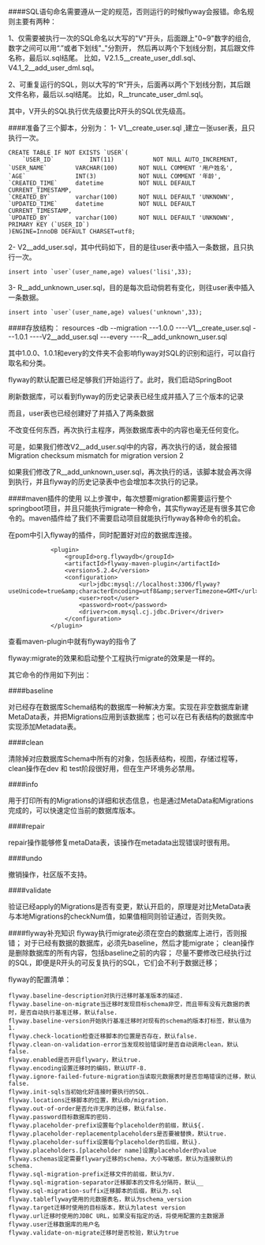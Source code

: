 
####SQL语句命名需要遵从一定的规范，否则运行的时候flyway会报错。命名规则主要有两种：

1、仅需要被执行一次的SQL命名以大写的"V"开头，后面跟上"0~9"数字的组合,数字之间可以用“.”或者下划线"_"分割开，
然后再以两个下划线分割，其后跟文件名称，最后以.sql结尾。
比如，V2.1.5__create_user_ddl.sql、V4.1_2__add_user_dml.sql。

2、可重复运行的SQL，则以大写的“R”开头，后面再以两个下划线分割，其后跟文件名称，最后以.sql结尾。
比如，R__truncate_user_dml.sql。

其中，V开头的SQL执行优先级要比R开头的SQL优先级高。


####准备了三个脚本，分别为：
1- V1__create_user.sql ,建立一张user表，且只执行一次。
````
CREATE TABLE IF NOT EXISTS `USER`(
    `USER_ID`          INT(11)           NOT NULL AUTO_INCREMENT,
`USER_NAME`        VARCHAR(100)      NOT NULL COMMENT '用户姓名',
`AGE`              INT(3)            NOT NULL COMMENT '年龄',
`CREATED_TIME`     datetime          NOT NULL DEFAULT CURRENT_TIMESTAMP,
`CREATED_BY`       varchar(100)      NOT NULL DEFAULT 'UNKNOWN',
`UPDATED_TIME`     datetime          NOT NULL DEFAULT CURRENT_TIMESTAMP,
`UPDATED_BY`       varchar(100)      NOT NULL DEFAULT 'UNKNOWN',
PRIMARY KEY (`USER_ID`)
)ENGINE=InnoDB DEFAULT CHARSET=utf8;
````

2- V2__add_user.sql，其中代码如下，目的是往user表中插入一条数据，且只执行一次。
````
insert into `user`(user_name,age) values('lisi',33);
````

3- R__add_unknown_user.sql，目的是每次启动倘若有变化，则往user表中插入一条数据。
````
insert into `user`(user_name,age) values('unknown',33);
````

####存放结构：
resources
-db
--migration
---1.0.0
----V1__create_user.sql
---1.0.1
----V2__add_user.sql
---every
----R__add_unknown_user.sql


其中1.0.0、1.0.1和every的文件夹不会影响flyway对SQL的识别和运行，可以自行取名和分类。

flyway的默认配置已经足够我们开始运行了。此时，我们启动SpringBoot

刷新数据库，可以看到flyway的历史记录表已经生成并插入了三个版本的记录

而且，user表也已经创建好了并插入了两条数据

不改变任何东西，再次执行主程序，两张数据库表中的内容也毫无任何变化。

可是，如果我们修改V2__add_user.sql中的内容，再次执行的话，就会报错Migration checksum mismatch for migration version 2

如果我们修改了R__add_unknown_user.sql，再次执行的话，该脚本就会再次得到执行，并且flyway的历史记录表中也会增加本次执行的记录。


####maven插件的使用
以上步骤中，每次想要migration都需要运行整个springboot项目，并且只能执行migrate一种命令，其实flyway还是有很多其它命令的。maven插件给了我们不需要启动项目就能执行flyway各种命令的机会。

在pom中引入flyway的插件，同时配置好对应的数据库连接。

````
            <plugin>
                <groupId>org.flywaydb</groupId>
                <artifactId>flyway-maven-plugin</artifactId>
                <version>5.2.4</version>
                <configuration>
                    <url>jdbc:mysql://localhost:3306/flyway?useUnicode=true&amp;characterEncoding=utf8&amp;serverTimezone=GMT</url>
                    <user>root</user>
                    <password>root</password>
                    <driver>com.mysql.cj.jdbc.Driver</driver>
                </configuration>
            </plugin>
````

查看maven-plugin中就有flyway的指令了

flyway:migrate的效果和启动整个工程执行migrate的效果是一样的。

其它命令的作用如下列出： 

####baseline

对已经存在数据库Schema结构的数据库一种解决方案。实现在非空数据库新建MetaData表，并把Migrations应用到该数据库；也可以在已有表结构的数据库中实现添加Metadata表。

####clean

清除掉对应数据库Schema中所有的对象，包括表结构，视图，存储过程等，clean操作在dev 和 test阶段很好用，但在生产环境务必禁用。

####info

用于打印所有的Migrations的详细和状态信息，也是通过MetaData和Migrations完成的，可以快速定位当前的数据库版本。

####repair

repair操作能够修复metaData表，该操作在metadata出现错误时很有用。

####undo

撤销操作，社区版不支持。

####validate

验证已经apply的Migrations是否有变更，默认开启的，原理是对比MetaData表与本地Migrations的checkNum值，如果值相同则验证通过，否则失败。

####flyway补充知识
flyway执行migrate必须在空白的数据库上进行，否则报错；
对于已经有数据的数据库，必须先baseline，然后才能migrate；
clean操作是删除数据库的所有内容，包括baseline之前的内容；
尽量不要修改已经执行过的SQL，即便是R开头的可反复执行的SQL，它们会不利于数据迁移；

flyway的配置清单：
````
flyway.baseline-description对执行迁移时基准版本的描述.
flyway.baseline-on-migrate当迁移时发现目标schema非空，而且带有没有元数据的表时，是否自动执行基准迁移，默认false.
flyway.baseline-version开始执行基准迁移时对现有的schema的版本打标签，默认值为1.
flyway.check-location检查迁移脚本的位置是否存在，默认false.
flyway.clean-on-validation-error当发现校验错误时是否自动调用clean，默认false.
flyway.enabled是否开启flywary，默认true.
flyway.encoding设置迁移时的编码，默认UTF-8.
flyway.ignore-failed-future-migration当读取元数据表时是否忽略错误的迁移，默认false.
flyway.init-sqls当初始化好连接时要执行的SQL.
flyway.locations迁移脚本的位置，默认db/migration.
flyway.out-of-order是否允许无序的迁移，默认false.
flyway.password目标数据库的密码.
flyway.placeholder-prefix设置每个placeholder的前缀，默认${.
flyway.placeholder-replacementplaceholders是否要被替换，默认true.
flyway.placeholder-suffix设置每个placeholder的后缀，默认}.
flyway.placeholders.[placeholder name]设置placeholder的value
flyway.schemas设定需要flywary迁移的schema，大小写敏感，默认为连接默认的schema.
flyway.sql-migration-prefix迁移文件的前缀，默认为V.
flyway.sql-migration-separator迁移脚本的文件名分隔符，默认__
flyway.sql-migration-suffix迁移脚本的后缀，默认为.sql
flyway.tableflyway使用的元数据表名，默认为schema_version
flyway.target迁移时使用的目标版本，默认为latest version
flyway.url迁移时使用的JDBC URL，如果没有指定的话，将使用配置的主数据源
flyway.user迁移数据库的用户名
flyway.validate-on-migrate迁移时是否校验，默认为true
````